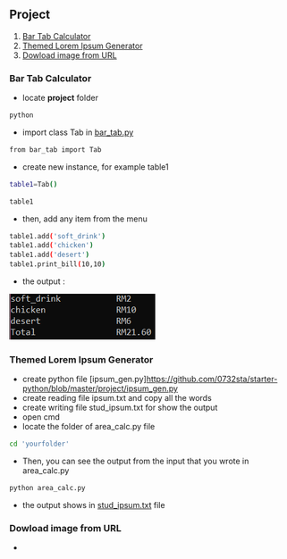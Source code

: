 ## Project
1. [Bar Tab Calculator](#Bar-Tab-Calculator)
2. [Themed Lorem Ipsum Generator](#Themed-Lorem-Ipsum-Generator)
3. [Dowload image from URL](#Dowload-image-from-URL)

### Bar Tab Calculator
- locate **project** folder
```bash
python
```
- import class Tab in [bar_tab.py](https://github.com/0732sta/starter-python/blob/master/project/bar_tab.py) 
```bash
from bar_tab import Tab
```
- create new instance, for example table1
```bash
table1=Tab()
```
```bash
table1
```
- then, add any item from the menu
```bash
table1.add('soft_drink')
table1.add('chicken')
table1.add('desert')
table1.print_bill(10,10)
```
- the output :

![tol-menu](menu.png)

### Themed Lorem Ipsum Generator
- create python file [ipsum_gen.py]https://github.com/0732sta/starter-python/blob/master/project/ipsum_gen.py
- create reading file ipsum.txt and copy all the words
- create writing file stud_ipsum.txt for show the output 
- open cmd
- locate the folder of area_calc.py file
```bash
cd 'yourfolder'
```
- Then, you can see the output from the input that you wrote in area_calc.py
```bash
python area_calc.py
```
- the output shows in [stud_ipsum.txt](https://github.com/0732sta/starter-python/blob/master/project/stud_ipsum.txt) file

### Dowload image from URL
- 
